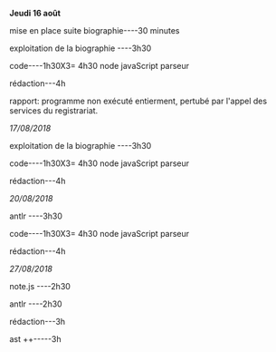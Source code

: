 **Jeudi 16 août**

mise en place suite biographie----30 minutes

exploitation de la biographie ----3h30


code----1h30X3= 4h30
node
javaScript
parseur

rédaction---4h

rapport: programme non exécuté entierment, pertubé par l'appel des services du registrariat.


*17/08/2018*

exploitation de la biographie ----3h30


code----1h30X3= 4h30
node
javaScript
parseur

rédaction---4h



*20/08/2018*

antlr ----3h30


code----1h30X3= 4h30
node
javaScript
parseur

rédaction---4h

*27/08/2018*

note.js ----2h30

antlr ----2h30

rédaction---3h

ast ++-----3h 



